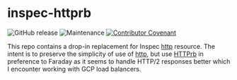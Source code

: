 # inspec-httprb

![GitHub release](https://img.shields.io/github/v/release/memes/inspec-httprb?sort=semver)
![Maintenance](https://img.shields.io/maintenance/yes/2024)
[![Contributor Covenant](https://img.shields.io/badge/Contributor%20Covenant-2.1-4baaaa.svg)](CODE_OF_CONDUCT.md)

This repo contains a drop-in replacement for Inspec [http] resource. The intent
is to preserve the simplicity of use of [http], but use [HTTPrb] in preference
to Faraday as it seems to handle HTTP/2 responses better which I encounter working
with GCP load balancers.

[http]: https://docs.chef.io/inspec/resources/http/
[httprb]: https://github.com/httprb/http
